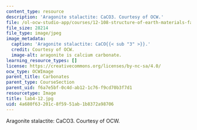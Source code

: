 ```yaml
---
content_type: resource
description: 'Aragonite stalactite: CaCO3. Courtesy of OCW.'
file: /ol-ocw-studio-app/courses/12-108-structure-of-earth-materials-fall-2004/4a680f63201c8f5951ab1b8372a98706_lab4-12.jpg
file_size: 28214
file_type: image/jpeg
image_metadata:
  caption: 'Aragonite stalactite: CaCO{{< sub "3" >}}.'
  credit: Courtesy of OCW.
  image-alt: aragonite is calcium carbonate.
learning_resource_types: []
license: https://creativecommons.org/licenses/by-nc-sa/4.0/
ocw_type: OCWImage
parent_title: Carbonates
parent_type: CourseSection
parent_uid: f6a7e5bf-0c4d-ab12-1c76-f9cd70b3f7d1
resourcetype: Image
title: lab4-12.jpg
uid: 4a680f63-201c-8f59-51ab-1b8372a98706
---
```

Aragonite stalactite: CaCO3. Courtesy of OCW.